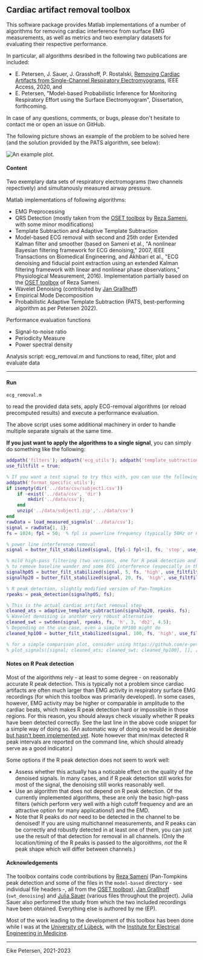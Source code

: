 ## Cardiac artifact removal toolbox

This software package provides Matlab implementations of a number of algorithms for removing cardiac interference from surface EMG measurements, as well as metrics and two exemplary datasets for evaluating their respective performance.

In particular, all algorithms desribed in the following two publications are included:
- E. Petersen, J. Sauer, J. Grasshoff, P. Rostalski, [Removing Cardiac Artifacts from Single-Channel Respiratory Electromyograms](https://ieeexplore.ieee.org/document/8988257), IEEE Access, 2020, and
- E. Petersen, "Model-based Probabilistic Inference for Monitoring Respiratory Effort using the Surface Electromyogram", Dissertation, forthcoming.

In case of any questions, comments, or bugs, please don't hesitate to contact me or open an issue on GitHub.

The following picture shows an example of the problem to be solved here (and the solution provided by the PATS algorithm, see below):

![An example plot.](titlepic.png)

#### Content
Two exemplary data sets of respiratory electromograms (two channels repectively) and simultanously measured airway pressure.
	
Matlab implementations of following algorithms:
- EMG Preprocessing
- QRS Detection (mostly taken from the [OSET toolbox](https://gitlab.com/rsameni/OSET) by [Reza Sameni](https://sameni.info/), with some minor modifications)
- Template Subtraction and Adaptive Template Subtraction
- Model-based ECG removal with second and 25th order Extended Kalman filter and smoother (based on Sameni et al., "A nonlinear Bayesian filtering framework for ECG denoising," 2007, IEEE Transactions on Biomedical Engineering, and Akhbari et al., "ECG denoising and fiducial point extraction using an extended Kalman filtering framework with linear and nonlinear phase observations," Physiological Measurement, 2016). Implementation partially based on the [OSET toolbox](https://gitlab.com/rsameni/OSET) of Reza Sameni.
- Wavelet Denoising (contributed by [Jan Graßhoff](https://www.ime.uni-luebeck.de/institute/staff/jan-grasshoff.html))
- Empirical Mode Decomposition
- Probabilistic Adaptive Template Subtraction (PATS, best-performing algorithm as per Petersen 2022).
		
Performance evaluation functions
- Signal-to-noise ratio
- Periodicity Measure
- Power spectral density
	
Analysis script: ecg_removal.m and functions to read, filter, plot and evaluate data

---

#### Run

    ecg_removal.m   
    
to read the provided data sets, apply ECG-removal algorithms (or reload precomputed results) and execute a performance evaluation.

The above script uses some additional machinery in order to handle multiple separate signals at the same time.

**If you just want to apply the algorithms to a single signal**, you can simply do something like the following:
```MATLAB
addpath('filters'); addpath('ecg_utils'); addpath('template_subtraction');
use_filtfilt = true;

% If you want a test signal to try this with, you can use the following; otherwise replace by your data
addpath('format_specific_utils');
if isempty(dir('../data/csv/subject1.csv'))
    if ~exist('../data/csv', 'dir')
        mkdir('../data/csv');
    end
    unzip('../data/subject1.zip','../data/csv')
end
rawData = load_measured_signals('../data/csv');
signal = rawData{1, 1};
fs = 1024; fpl = 50;  % fpl is powerline frequency (typically 50Hz or 60Hz)

% power line interference removal
signal = butter_filt_stabilized(signal, [fpl-1 fpl+1], fs, 'stop', use_filtfilt, 2);

% mild high-pass filtering (two versions, one for R peak detection and one for cardiac artifact removal) 
% to remove baseline wander and some ECG interference (especially in the 20Hz version)
signalhp05 = butter_filt_stabilized(signal, 5, fs, 'high', use_filtfilt, 6);
signalhp20 = butter_filt_stabilized(signal, 20, fs, 'high', use_filtfilt, 6);

% R peak detection, slightly modified version of Pan-Tompkins
rpeaks = peak_detection(signalhp05, fs);

% This is the actual cardiac artifact removal step
cleaned_ats = adaptive_template_subtraction(signalhp20, rpeaks, fs);
% Wavelet denoising is another very robust alternative
cleaned_swt = swtden(signal, rpeaks, fs, 'h', 3, 'db2', 4.5);
% Depending on the use case, even a simple HP100 might do
cleaned_hp100 = butter_filt_stabilized(signal, 100, fs, 'high', use_filtfilt, 6);

% for a simple comparison plot, consider using https://github.com/e-pet/plot_signals
% plot_signals([signal; cleaned_ats; cleaned_swt; cleaned_hp100], [], [], [], [], 'markers', rpeaks);
```

#### Notes on R Peak detection
Most of the algorithms rely - at least to some degree - on reasonably accurate R peak detection.
This is typically not a problem since cardiac artifacts are often much larger than EMG activity in respiratory surface EMG recordings (for which this toolbox was primarily developed).
In some cases, however, EMG activity may be higher or comparable in amplitude to the cardiac beats, which makes R peak detection hard or impossible in those regions.
For this reason, you should always check visually whether R peaks have been detected correctly. See the last line in the above code snippet for a simple way of doing so. (An automatic way of doing so would be desirable [but hasn't been implemented yet](https://github.com/ime-luebeck/ecg-removal/issues/2). Note however that min/max detected R peak intervals are reported on the command line, which should already serve as a good indicator.)

Some options if the R peak detection does not seem to work well:
- Assess whether this actually has a noticable effect on the quality of the denoised signals. In many cases, and if R peak detection still works for most of the signal, the denoising still works reasonably well.
- Use an algorithm that does not depend on R peak detection. Of the currently implemented algorithms, these are only the basic high-pass filters (which perform very well with a high cutoff frequency and are an attractive option for many applications!) and the EMD.
- Note that R peaks do *not* need to be detected in the channel to be denoised! If you are using multichannel measurements, and R peaks can be correctly and robustly detected in at least one of them, you can just use the result of that detection for removal in all channels. (Only the location/timing of the R peaks is passed to the algoroithms, *not* the R peak shape which will differ between channels.)

#### Acknowledgements
The toolbox contains code contributions by [Reza Sameni](https://sameni.info/) (Pan-Tompkins peak detection and some of the files in the `model-based` directory - see individual file headers -, all from the [OSET toolbox](https://gitlab.com/rsameni/OSET)), [Jan Graßhoff](https://www.ime.uni-luebeck.de/institute/staff/jan-grasshoff.html) (`swt_denoising`) and [Julia Sauer](https://www.ime.uni-luebeck.de/institute/staff/julia-sauer.html) (various files throughout the project).
Julia Sauer also performed the study from which the two included recordings have been obtained.
Everything else is authored by me (EP).

Most of the work leading to the development of this toolbox has been done while I was at the [University of Lübeck](https://www.uni-luebeck.de/en/university/university.html), with the [Institute for Electrical Engineering in Medicine](https://www.ime.uni-luebeck.de/institute.html).

--- 

Eike Petersen, 2021-2023
